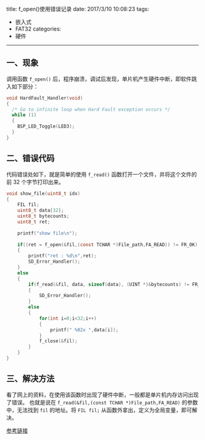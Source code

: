 title: f_open()使用错误记录
date: 2017/3/10 10:08:23
tags:
- 嵌入式
- FAT32
categories:
- 硬件
---

## 一、现象
调用函数 `f_open()` 后，程序崩溃，调试后发现，单片机产生硬件中断，即软件跳入如下部分：
```c
void HardFault_Handler(void)
{
  /* Go to infinite loop when Hard Fault exception occurs */
  while (1)
  {
  	BSP_LED_Toggle(LED3);
  }
}
```

<!-- more -->

## 二、错误代码
代码错误处如下，就是简单的使用 `f_read()` 函数打开一个文件，并将这个文件的前 32 个字节打印出来。
```c
void show_file(uint8_t idx)
{
    FIL fil;
	uint8_t data[32];
	uint8_t bytecounts;
	uint8_t ret;
	
	printf("show file\n");
	
	if((ret = f_open(&fil,(const TCHAR *)File_path,FA_READ)) != FR_OK)
	{
		printf("ret : %d\n",ret);
		SD_Error_Handler();
	}
	else
	{
		if(f_read(&fil, data, sizeof(data), (UINT *)&bytecounts) != FR_OK)
		{
			SD_Error_Handler();
		}
		else
		{
			for(int i=0;i<32;i++)
			{
				printf(" %02x ",data[i]);
			}
			f_close(&fil);
		}
	}
}
```

## 三、解决方法
看了网上的资料，在使用该函数时出现了硬件中断，一般都是单片机内存访问出现了错误。
也就是说在 `f_read(&fil,(const TCHAR *)File_path,FA_READ)` 的参数中，无法找到 `fil` 的地址。将 `FIL fil;` 从函数外拿出，定义为全局变量，即可解决。

[参考链接](http://www.openedv.com/posts/list/3161.htm)

